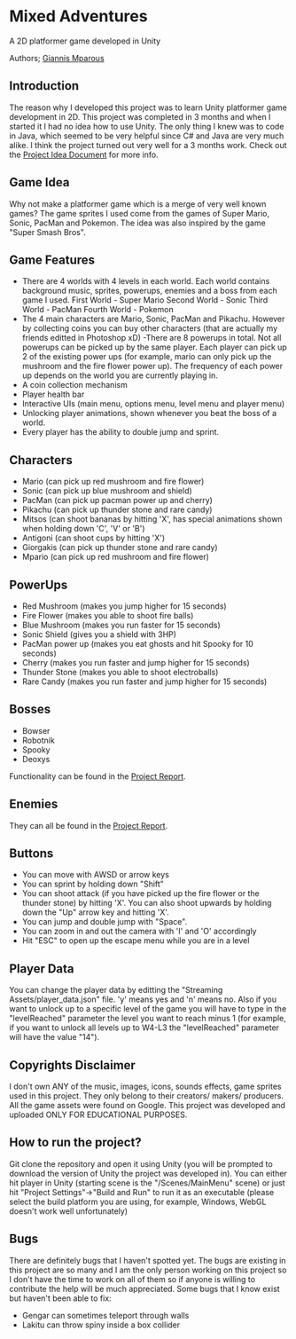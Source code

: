 # Mixed Adventures
A 2D platformer game developed in Unity

Authors; [Giannis Mparous](https://github.com/giannismparous "Giannis Mparous")

## Introduction

The reason why I developed this project was to learn Unity platformer game development in 2D. This project was completed in 3 months and when I started it I had no idea how to use Unity. The only thing I knew was to code in Java, which seemed to be very helpful since C# and Java are very much alike. I think the project turned out very well for a 3 months work. Check out the [Project Idea Document](https://github.com/giannismparous/MixedAdventures/blob/main/Mixed%20Adventures.pptx "Project Idea") for more info.

## Game Idea

Why not make a platformer game which is a merge of very well known games? The game sprites I used come from the games of Super Mario, Sonic, PacMan and Pokemon. The idea was also inspired by the game "Super Smash Bros".

## Game Features

- There are 4 worlds with 4 levels in each world. Each world contains background music, sprites, powerups, enemies and a boss from each game I used. 
First World - Super Mario
Second World - Sonic
Third World - PacMan
Fourth World - Pokemon
- The 4 main characters are Mario, Sonic, PacMan and Pikachu. However by collecting coins you can buy other characters (that are actually my friends editted in Photoshop xD)
-There are 8 powerups in total. Not all powerups can be picked up by the same player. Each player can pick up 2 of the existing power ups (for example, mario can only pick up the mushroom and the fire flower power up). The frequency of each power up depends on the world you are currently playing in.
- A coin collection mechanism
- Player health bar
- Interactive UIs (main menu, options menu, level menu and player menu)
- Unlocking player animations, shown whenever you beat the boss of a world.
- Every player has the ability to double jump and sprint.

## Characters

- Mario (can pick up red mushroom and fire flower)
- Sonic (can pick up blue mushroom and shield)
- PacMan (can pick up pacman power up and cherry)
- Pikachu (can pick up thunder stone and rare candy)
- Mitsos (can shoot bananas by hitting 'X', has special animations shown when holding down 'C', 'V' or 'B')
- Antigoni (can shoot cups by hitting 'X')
- Giorgakis (can pick up thunder stone and rare candy)
- Mpario (can pick up red mushroom and fire flower)

## PowerUps

- Red Mushroom (makes you jump higher for 15 seconds)
- Fire Flower (makes you able to shoot fire balls)
- Blue Mushroom (makes you run faster for 15 seconds)
- Sonic Shield (gives you a shield with 3HP)
- PacMan power up (makes you eat ghosts and hit Spooky for 10 seconds)
- Cherry (makes you run faster and jump higher for 15 seconds)
- Thunder Stone (makes you able to shoot electroballs)
- Rare Candy (makes you run faster and jump higher for 15 seconds)

## Bosses

- Bowser
- Robotnik
- Spooky
- Deoxys

Functionality can be found in the [Project Report](https://github.com/giannismparous/MixedAdventures/blob/main/ProjectReport-3190131.docx "Project Report").

## Enemies

They can all be found in the [Project Report](https://github.com/giannismparous/MixedAdventures/blob/main/ProjectReport-3190131.docx "Project Report").

## Buttons

- You can move with AWSD or arrow keys
- You can sprint by holding down "Shift"
- You can shoot attack (if you have picked up the fire flower or the thunder stone) by hitting 'X'. You can also shoot upwards by holding down the "Up" arrow key and hitting 'X'.
- You can jump and double jump with "Space".
- You can zoom in and out the camera with 'I' and 'O' accordingly
- Hit "ESC" to open up the escape menu while you are in a level

## Player Data

You can change the player data by editting the "Streaming Assets/player_data.json" file. 'y' means yes and 'n' means no. Also if you want to unlock up to a specific level of the game you will have to type in the "levelReached" parameter the level you want to reach minus 1 (for example, if you want to unlock all levels up to W4-L3 the "levelReached" parameter will have the value "14").

## Copyrights Disclaimer

I don't own ANY of the music, images, icons, sounds effects, game sprites used in this project. They only belong to their creators/ makers/ producers. All the game assets were found on Google. This project was developed and uploaded ONLY FOR EDUCATIONAL PURPOSES.

## How to run the project?

Git clone the repository and open it using Unity (you will be prompted to download the version of Unity the project was developed in). You can either hit player in Unity (starting scene is the "/Scenes/MainMenu" scene) or just hit "Project Settings"->"Build and Run" to run it as an executable (please select the build platform you are using, for example, Windows, WebGL doesn't work well unfortunately)

## Bugs

There are definitely bugs that I haven't spotted yet. The bugs are existing in this project are so many and I am the only person working on this project so I don't have the time to work on all of them so if anyone is willing to contribute the help will be much appreciated. 
Some bugs that I know exist but haven't been able to fix:
- Gengar can sometimes teleport through walls
- Lakitu can throw spiny inside a box collider


